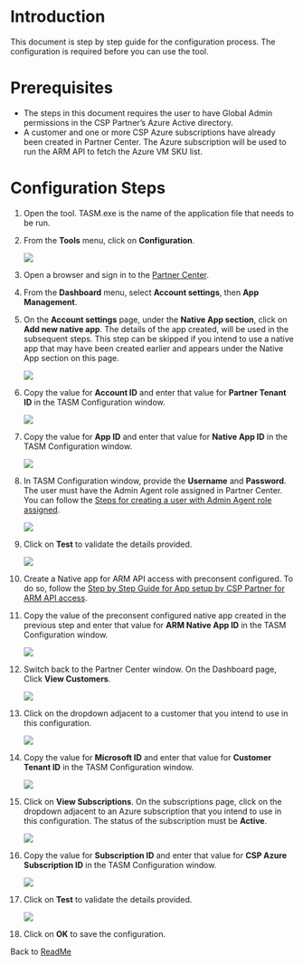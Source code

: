 ﻿
# Introduction
This document is step by step guide for the configuration process. The configuration is required before you can use the tool. 

# Prerequisites
* The steps in this document requires the user to have Global Admin permissions in the CSP Partner’s Azure Active directory.
* A customer and one or more CSP Azure subscriptions have already been created in Partner Center. The Azure subscription will be used to run the ARM API to fetch the Azure VM SKU list.

# Configuration Steps

1. Open the tool. TASM.exe is the name of the application file that needs to be run.

2. From the **Tools** menu, click on **Configuration**. 
    
    ![](images/OpenConfigScreen.jpg)

3. Open a browser and sign in to the [Partner Center][1].

4. From the **Dashboard** menu, select **Account settings**, then **App Management**.

5. On the **Account settings** page, under the **Native App section**, click on **Add new native app**. The details of the app created, will be used in the subsequent steps. This step can be skipped if you intend to use a native app that may have been created earlier and appears under the Native App section on this page. 
    
    ![](images/PCNativeApp.png)

6. Copy the value for **Account ID** and enter that value for **Partner Tenant ID** in the TASM Configuration window. 
    
    ![](images/PCConfigTenantID.jpg)

7. Copy the value for **App ID** and enter that value for **Native App ID** in the TASM Configuration window. 
    
    ![](images/PCConfigNativeAppID.jpg)

8. In TASM Configuration window, provide the **Username** and **Password**. The user must have the Admin Agent role assigned in Partner Center. You can follow the [Steps for creating a user with Admin Agent role assigned][3]. 
    
    ![](images/PCConfigUserCreds.jpg)

9. Click on **Test** to validate the details provided. 
    
    ![](images/PCConfigTest.jpg)

10. Create a Native app for ARM API access with preconsent configured. To do so, follow the [Step by Step Guide for App setup by CSP Partner for ARM API access][2].

11. Copy the value of the preconsent configured native app created in the previous step and enter that value for **ARM Native App ID** in the TASM Configuration window. 
    
    ![](images/ARMConfigNativeAppID.jpg)

12. Switch back to the Partner Center window. On the Dashboard page, Click **View Customers**. 
    
    ![](images/ViewCustomers.png)

13. Click on the dropdown adjacent to a customer that you intend to use in this configuration. 
    
    ![](images/CustomerDropdown.png)

14. Copy the value for **Microsoft ID** and enter that value for **Customer Tenant ID** in the TASM Configuration window. 
    
    ![](images/CustomerTenantID.png)

15. Click on **View Subscriptions**. On the subscriptions page, click on the dropdown adjacent to an Azure subscription that you intend to use in this configuration. The status of the subscription must be **Active**. 
    
    ![](images/CustomerSubID.png)

16. Copy the value for **Subscription ID** and enter that value for **CSP Azure Subscription ID** in the TASM Configuration window. 
    
    ![](images/ARMConfigSubID.jpg)

17. Click on **Test** to validate the details provided. 
    
    ![](images/ARMConfigTest.jpg)

18.  Click on **OK** to save the configuration. 

Back to [ReadMe][4]

[1]: https://partnercenter.microsoft.com
[2]: CSP-ARM-API-Setup.md
[3]: CreateAdminAgentUser.md
[4]: ../README.md

